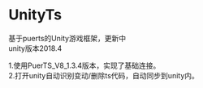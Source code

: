 # UnityTs
基于puerts的Unity游戏框架，更新中  
unity版本2018.4  

1.使用PuerTS_V8_1.3.4版本，实现了基础连接。  
2.打开unity自动识别变动/删除ts代码，自动同步到unity内。
